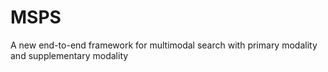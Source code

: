 # MSPS
A new end-to-end framework for multimodal search with primary modality and supplementary modality
